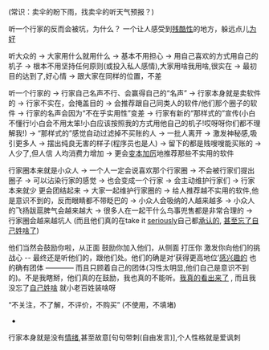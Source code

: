 
(常识：卖伞的盼下雨，找卖伞的听天气预报？)

听一个行家的反而会被坑，为什么？ 一个让人感受到[残酷性](https://github.com/7900ms/000nottheater_deserted_systemlibrary/tree/master/small)的地方，躲远点儿[为好](#卖伞的盼下雨，找卖伞的听天气预报？)

听大众的 -> 大家用什么就用什么 -> 基本不用担心 -> 用自己喜欢的方式用自己的机子 -> 根本不用坚持任何原则(或投入私人感情),大家用啥我用啥,很实在 -> 最初目的达到了,好心情 -> 跟大家在同样的位置，不差

听一个行家的 -> 行家自己名声不行、会赢得自己的“名声” -> 行家本身就是卖软件的 -> 行家不实在，会掩盖目的 -> 会推荐跟自己同类人的软件/他们那个圈子的软件 -> 行家的名声会因为“不在乎实用性”变差 -> 行家有新的“那样式的”宣传(小白不懂行!小白会不用太笨!小白应该按照我的方式用他自己的机子!哎呀呀你们都不理解我!) -> “那样式的”感觉自动过滤掉不买账的人 -> 一批人离开 -> 激发神秘感,吸引更多人 -> 摆出纯良无害的样子(程序员也是人) -> 留下的都是贱嗖嗖能买账的 -> 人少了,但人信 人均消费力增加 -> 更会[变本加厉](https://twitter.com/Poetical_Lipz/status/862297090914955264)地推荐那些不实用的软件

行家圈本来就是小众人 -> 一个人一定会说喜欢那个行家圈 -> 不会被行家们提出圈子 -> 可以沾染行家的感觉 -> 也会变成一个行家 -> 会主动维护行家们 -> 行家本来就少 更会团结起来 -> 大家一起维护行家圈的 -> 给人推荐越不实用的软件,他是意识不到的，反而眼睛都不带眨巴的 -> 小众人会吸纳的人越来越多 -> 小众人的飞扬跋扈脾气会越来越大 -> 很多人在一起干什么鸟事兜售都是非常合理的 -> 行家圈会越来越坑人 (而且他们真的在take it [seriously](https://twitter.com/kourtneykardash/status/858896451803336705)自己都[承认的](https://twitter.com/opera/status/856419413041573888), [甚至忘了自己姓啥了](https://twitter.com/CuteAnimalsPIX/status/860928576287383554))


他们当然会鼓励你啦，从正面 鼓励你加入他们，从侧面 打压你 激发你向他们的挑战心 -- 最终还是听他们的，跟他们处。他们的确是对‘获得更高地位’[感兴趣的](http://blog.donews.com/keso/) 也的确有团体 ———— 而且只顾着自己的团体(习性太明显,他们自己是意识不到的)。不是我瞎掰，他们真的在鼓励，我也真的不能听。[我真的看出来了](https://github.com/7900ms/000nottheater_deserted_systemsoftware/tree/master/small) , 而且我没忘了[自己姓啥](https://twitter.com/CuteAnimalsPIX/status/860928576287383554) 就小老百姓装啥呀


“不关注，不了解，不评价，不购买” (不使用，不填堵)

-

行家本身就是没有[情绪](https://github.com/7900ms/000nottheater_deserted_systemlibrary/tree/master/small),甚至故意[句句带刺(自由发言)],个人性格就是爱讽刺

